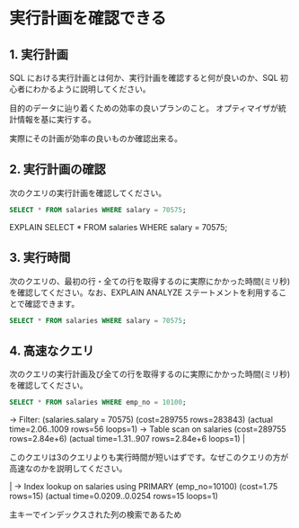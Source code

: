 # 実行計画を確認できる

## 1. 実行計画

SQL における実行計画とは何か、実行計画を確認すると何が良いのか、SQL 初心者にわかるように説明してください。

目的のデータに辿り着くための効率の良いプランのこと。
オプティマイザが統計情報を基に実行する。

実際にその計画が効率の良いものか確認出来る。

## 2. 実行計画の確認

次のクエリの実行計画を確認してください。

```sql
SELECT * FROM salaries WHERE salary = 70575;
```
EXPLAIN SELECT * FROM salaries WHERE salary = 70575;

## 3. 実行時間

次のクエリの、最初の行・全ての行を取得するのに実際にかかった時間(ミリ秒)を確認してください。なお、EXPLAIN ANALYZE ステートメントを利用することで確認できます。

```sql
SELECT * FROM salaries WHERE salary = 70575;
```

## 4. 高速なクエリ

次のクエリの実行計画及び全ての行を取得するのに実際にかかった時間(ミリ秒)を確認してください。

```sql
SELECT * FROM salaries WHERE emp_no = 10100;
```
 -> Filter: (salaries.salary = 70575)  (cost=289755 rows=283843) (actual time=2.06..1009 rows=56 loops=1)
    -> Table scan on salaries  (cost=289755 rows=2.84e+6) (actual time=1.31..907 rows=2.84e+6 loops=1)
 |

このクエリは3のクエリよりも実行時間が短いはずです。なぜこのクエリの方が高速なのかを説明してください。

| -> Index lookup on salaries using PRIMARY (emp_no=10100)  (cost=1.75 rows=15) (actual time=0.0209..0.0254 rows=15 loops=1)
 
主キーでインデックスされた列の検索であるため